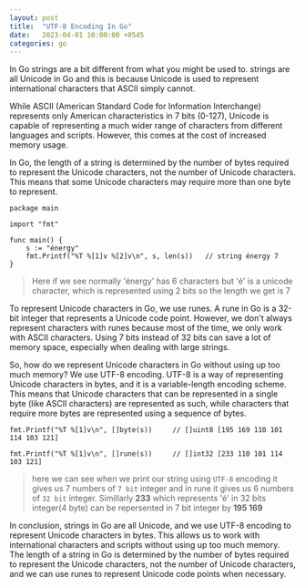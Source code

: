 ```yaml
---
layout: post
title:  "UTF-8 Encoding In Go"
date:   2023-04-01 10:00:00 +0545
categories: go
---
```

In Go strings are a bit different from what you might be used to. strings are all Unicode in Go and this is because Unicode is used to represent international characters that ASCII simply cannot.

While ASCII (American Standard Code for Information Interchange) represents only American characteristics in 7 bits (0-127), Unicode is capable of representing a much wider range of characters from different languages and scripts. However, this comes at the cost of increased memory usage.

In Go, the length of a string is determined by the number of bytes required to represent the Unicode characters, not the number of Unicode characters. This means that some Unicode characters may require more than one byte to represent.


    package main

    import "fmt"

    func main() {
        s := "énergy"
        fmt.Printf("%T %[1]v %[2]v\n", s, len(s))   // string énergy 7
    }

> Here if we see normally 'énergy' has 6 characters but 'é' is a unicode character,
> which is represented using 2 bits so the length we get is 7


To represent Unicode characters in Go, we use runes. A rune in Go is a 32-bit integer that represents a Unicode code point. However, we don't always represent characters with runes because most of the time, we only work with ASCII characters. Using 7 bits instead of 32 bits can save a lot of memory space, especially when dealing with large strings.

So, how do we represent Unicode characters in Go without using up too much memory? We use UTF-8 encoding. UTF-8 is a way of representing Unicode characters in bytes, and it is a variable-length encoding scheme. This means that Unicode characters that can be represented in a single byte (like ASCII characters) are represented as such, while characters that require more bytes are represented using a sequence of bytes.


    fmt.Printf("%T %[1]v\n", []byte(s))     // []uint8 [195 169 110 101 114 103 121]

    fmt.Printf("%T %[1]v\n", []rune(s))     // []int32 [233 110 101 114 103 121]

> here we can see when we print our string using `UTF-8` encoding it gives us 7 numbers of
> `7 bit` integer and in rune it gives us 6 numbers of `32 bit` integer.
> Simillarly **233** which represents 'é' in 32 bits integer(4 byte) can be repersented
> in 7 bit integer by **195 169**


In conclusion, strings in Go are all Unicode, and we use UTF-8 encoding to represent Unicode characters in bytes. This allows us to work with international characters and scripts without using up too much memory. The length of a string in Go is determined by the number of bytes required to represent the Unicode characters, not the number of Unicode characters, and we can use runes to represent Unicode code points when necessary.